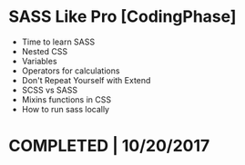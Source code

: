 # SASS Like Pro [CodingPhase]

* Time to learn SASS
* Nested CSS
* Variables
* Operators for calculations
* Don't Repeat Yourself with Extend
* SCSS vs SASS
* Mixins functions in CSS
* How to run sass locally

# COMPLETED | 10/20/2017
